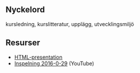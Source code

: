 ## Nyckelord

kursledning, kurslitteratur, upplägg, utvecklingsmiljö 

## Resurser
- [HTML-presentation](https://rawgit.com/1dv021/syllabus/master/presentationer/00/index.html#)
- <span class="inactive">[Inspelning 2016-0-29](#) (YouTube)</span>
